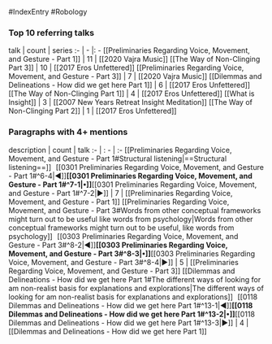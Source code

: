 #IndexEntry #Robology

### Top 10 referring talks
talk | count | series
:- | - |: -
[[Preliminaries Regarding Voice, Movement, and Gesture - Part 1]] | 11 | [[2020 Vajra Music]]
[[The Way of Non-Clinging Part 3]] | 10 | [[2017 Eros Unfettered]]
[[Preliminaries Regarding Voice, Movement, and Gesture - Part 3]] | 7 | [[2020 Vajra Music]]
[[Dilemmas and Delineations - How did we get here Part 1]] | 6 | [[2017 Eros Unfettered]]
[[The Way of Non-Clinging Part 1]] | 4 | [[2017 Eros Unfettered]]
[[What is Insight]] | 3 | [[2007 New Years Retreat Insight Meditation]]
[[The Way of Non-Clinging Part 2]] | 1 | [[2017 Eros Unfettered]]

### Paragraphs with 4+ mentions
description | count | talk
:- | : - | :-
[[Preliminaries Regarding Voice, Movement, and Gesture - Part 1#Structural listening\|==Structural listening==]] &nbsp;&nbsp;[[0301 Preliminaries Regarding Voice, Movement, and Gesture - Part 1#^6-4\|◀]]**[[0301 Preliminaries Regarding Voice, Movement, and Gesture - Part 1#^7-1\|•]]**[[0301 Preliminaries Regarding Voice, Movement, and Gesture - Part 1#^7-2\|▶]] | 7 | [[Preliminaries Regarding Voice, Movement, and Gesture - Part 1]]
[[Preliminaries Regarding Voice, Movement, and Gesture - Part 3#Words from other conceptual frameworks might turn out to be useful like words from psychology\|Words from other conceptual frameworks might turn out to be useful, like words from psychology]] &nbsp;&nbsp;[[0303 Preliminaries Regarding Voice, Movement, and Gesture - Part 3#^8-2\|◀]]**[[0303 Preliminaries Regarding Voice, Movement, and Gesture - Part 3#^8-3\|•]]**[[0303 Preliminaries Regarding Voice, Movement, and Gesture - Part 3#^8-4\|▶]] | 5 | [[Preliminaries Regarding Voice, Movement, and Gesture - Part 3]]
[[Dilemmas and Delineations - How did we get here Part 1#The different ways of looking for am non-realist basis for explanations and explorations\|The different ways of looking for am non-realist basis for explanations and explorations]] &nbsp;&nbsp;[[0118 Dilemmas and Delineations - How did we get here Part 1#^13-1\|◀]]**[[0118 Dilemmas and Delineations - How did we get here Part 1#^13-2\|•]]**[[0118 Dilemmas and Delineations - How did we get here Part 1#^13-3\|▶]] | 4 | [[Dilemmas and Delineations - How did we get here Part 1]]

